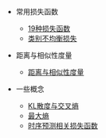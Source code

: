 
- 常用损失函数
    - [19种损失函数](https://mp.weixin.qq.com/s/1h4T5yzQqaiHosWWklCY2A)
    - [类别不均衡损失](https://mp.weixin.qq.com/s/lYmgf1RoX8N4rbP_f-Ftsw)

- 距离与相似性度量
    - [距离与相似性度量](https://mp.weixin.qq.com/s/T3LSNYjAdlQR2cKhMjHLRA)

- 一些概念
    - [KL散度与交叉熵](https://mp.weixin.qq.com/s/-l1LhWZhfuN5JQjOAG_rew)
    - [最大熵](https://mp.weixin.qq.com/s/Z37XHuQ-WARw-omKZt9U9Q)
    - [时序预测相关损失函数](https://mp.weixin.qq.com/s/6Vy19Jh_vKrFyr0_-5XlfA)